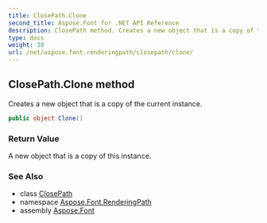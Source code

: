 ```yaml
---
title: ClosePath.Clone
second_title: Aspose.Font for .NET API Reference
description: ClosePath method. Creates a new object that is a copy of the current instance
type: docs
weight: 30
url: /net/aspose.font.renderingpath/closepath/clone/
---
```

## ClosePath.Clone method

Creates a new object that is a copy of the current instance.

```csharp
public object Clone()
```

### Return Value

A new object that is a copy of this instance.

### See Also

* class [ClosePath](../)
* namespace [Aspose.Font.RenderingPath](../../closepath/)
* assembly [Aspose.Font](../../../)


